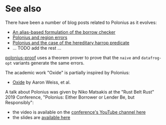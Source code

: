 # See also

There have been a number of blog posts related to Polonius as it evolves:

- [An alias-based formulation of the borrow checker](https://smallcultfollowing.com/babysteps/blog/2018/04/27/an-alias-based-formulation-of-the-borrow-checker/)
- [Polonius and region errors](https://smallcultfollowing.com/babysteps/blog/2019/01/17/polonius-and-region-errors/)
- [Polonius and the case of the hereditary harrop predicate](https://smallcultfollowing.com/babysteps/blog/2019/01/21/hereditary-harrop-region-constraints/)
- ... TODO add the rest ...

[polonius-proof](https://github.com/lengyijun/polonius-proof/) uses a theorem prover to prove that the `naive` and `datafrog-opt` variants generate the same errors.

The academic work "Oxide" is partially inspired by Polonius:

- [Oxide](https://aaronweiss.us/pubs/draft19-oxide.pdf) by Aaron Weiss, et al.


A talk about Polonius was given by Niko Matsakis at the "Rust Belt Rust" 2019 Conference, "Polonius: Either Borrower or Lender Be, but Responsibly":
- the video is available on the [conference's YouTube channel here](https://www.youtube.com/watch?v=_agDeiWek8w&list=PLgC1L0fKd7UkVwjVlOySfMnn80Qs5TOLb&index=5&t=0s)
- the slides are [available here](https://nikomatsakis.github.io/rust-belt-rust-2019/)
